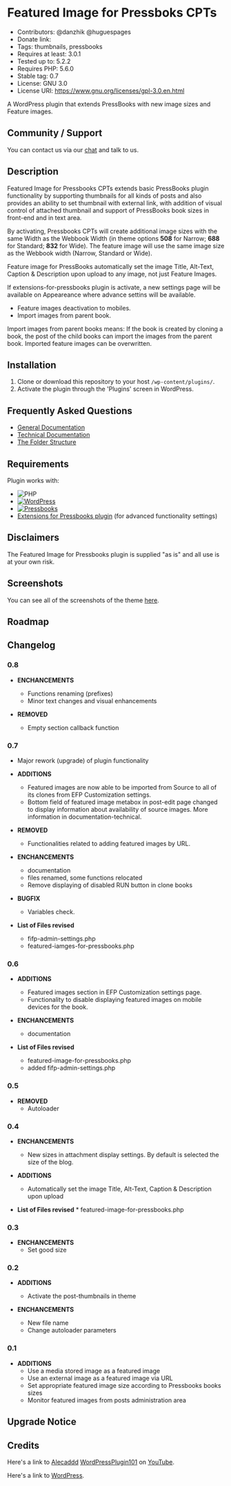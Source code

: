 # Featured Image for Pressboks CPTs

* Contributors: @danzhik @huguespages   
* Donate link:
* Tags: thumbnails, pressbooks
* Requires at least: 3.0.1
* Tested up to: 5.2.2
* Requires PHP: 5.6.0
* Stable tag: 0.7
* License: GNU 3.0
* License URI: https://www.gnu.org/licenses/gpl-3.0.en.html

A WordPress plugin that extends PressBooks with new image sizes and Feature images.

## Community / Support

You can contact us via our [chat](https://gitter.im/books4languages/)  and talk to us.                                  

## Description

Featured Image for Pressbooks CPTs extends basic PressBooks plugin functionality by supporting thumbnails for all kinds of posts and also provides an ability to set thumbnail with external link,
with addition of visual control of attached thumbnail and support of PressBooks book sizes in front-end and in text area.

By activating, Pressbooks CPTs will create additional image sizes with the same Width as the Webbook Width (in theme options **508** for Narrow; **688** for Standard; **832** for Wide). The feature image will use the same image size as the Webbook width (Narrow, Standard or Wide).

Feature image for PressBooks automatically set the image Title, Alt-Text, Caption & Description upon upload to any image, not just Feature Images.

If extensions-for-pressbooks plugin is activate, a new settings page will be available on Appeareance where advance settins will be available.

* Feature images deactivation to mobiles.
* Import images from parent book.

Import images from parent books means: If the book is created by cloning a book, the post of the child books can import the images from the parent book. Imported feature images can be overwritten.

## Installation

1. Clone or download this repository to your host ```/wp-content/plugins/```.
1. Activate the plugin through the 'Plugins' screen in WordPress.

## Frequently Asked Questions
* [General Documentation](doc/documentation-general.md)
* [Technical Documentation](doc/documentation-technical.md)
* [The Folder Structure](doc/folder-structure.md)

## Requirements

Plugin works with:

 * ![PHP](https://img.shields.io/badge/PHP-7.X-blue.svg)
 * [![WordPress](https://img.shields.io/badge/Wordpress-4.9.5-green.svg)](https://codex.wordpress.org/Version_4.9.5)
 * [![Pressbooks](https://img.shields.io/badge/Pressbooks-V%205.3.0-red.svg)](https://github.com/pressbooks/pressbooks/releases/tag/5.3.0)
 * [Extensions for Pressbooks plugin](https://github.com/my-language-skills/extensions-for-pressbooks) (for advanced functionality settings)

## Disclaimers

The Featured Image for Pressbooks plugin is supplied "as is" and all use is at your own risk.

## Screenshots
You can see all of the screenshots of the theme [here](https://github.com/my-language-skills/pressbooks-featured-image/blob/developer/screenshots/screenshots.md).

## Roadmap

## Changelog
### 0.8
* **ENCHANCEMENTS**
  * Functions renaming (prefixes)
  * Minor text changes and visual enhancements

* **REMOVED**
  * Empty section callback function

### 0.7
* Major rework (upgrade) of plugin functionality

* **ADDITIONS**
  * Featured images are now able to be imported from Source to all of its clones from EFP Customization settings.
  * Bottom field of featured image metabox in post-edit page changed to display information about availability of source images. More information in documentation-technical.

* **REMOVED**
  * Functionalities related to adding featured images by URL.

* **ENCHANCEMENTS**
  * documentation
  * files renamed, some functions relocated
  * Remove displaying of disabled RUN button in clone books

* **BUGFIX**
  * Variables check.

* **List of Files revised**
  * fifp-admin-settings.php
  * featured-iamges-for-pressbooks.php

### 0.6
* **ADDITIONS**
  * Featured images section in EFP Customization settings page.
  * Functionality to disable displaying featured images on mobile devices for the book.

* **ENCHANCEMENTS**
  * documentation

* **List of Files revised**
  * featured-image-for-pressbooks.php
  * added fifp-admin-settings.php

### 0.5
* **REMOVED**
    *  Autoloader

### 0.4
* **ENCHANCEMENTS**
  * New sizes in attachment display settings. By default is selected the size of the blog.

* **ADDITIONS**
  * Automatically set the image Title, Alt-Text, Caption & Description upon upload

* **List of Files revised**
       * featured-image-for-pressbooks.php

### 0.3
* **ENCHANCEMENTS**
    * Set good size

### 0.2
* **ADDITIONS**
    * Activate the post-thumbnails in theme

* **ENCHANCEMENTS**
    * New file name
    * Change autoloader parameters

### 0.1
* **ADDITIONS**
    * Use a media stored image as a featured image
    * Use an external image as a featured image via URL
    * Set appropriate featured image size according to Pressbooks books sizes
    * Monitor featured images from posts administration area


## Upgrade Notice

## Credits
Here's a link to [Alecaddd](http://www.alecaddd.com/) [WordPressPlugin101](https://github.com/Alecaddd/WordPressPlugin101) on [YouTube](https://www.youtube.com/playlist?list=PLriKzYyLb28kR_CPMz8uierDWC2y3znI2).

Here's a link to [WordPress](http://wordpress.org/ "Your favorite software").
